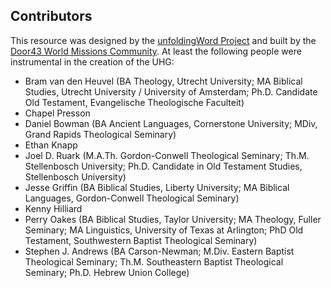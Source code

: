 ## Contributors

This resource was designed by the [unfoldingWord Project](https://unfoldingword.org/) and built by the [Door43 World Missions Community](https://door43.org/).  At least the following people were instrumental in the creation of the UHG:

* Bram van den Heuvel (BA Theology, Utrecht University; MA Biblical Studies, Utrecht University / University of Amsterdam; Ph.D. Candidate Old Testament, Evangelische Theologische Faculteit)
* Chapel Presson
* Daniel Bowman (BA Ancient Languages, Cornerstone University; MDiv, Grand Rapids Theological Seminary)
* Ethan Knapp
* Joel D. Ruark (M.A.Th. Gordon-Conwell Theological Seminary; Th.M. Stellenbosch University; Ph.D. Candidate in Old Testament Studies, Stellenbosch University)
* Jesse Griffin (BA Biblical Studies, Liberty University; MA Biblical Languages, Gordon-Conwell Theological Seminary)
* Kenny Hilliard
* Perry Oakes (BA Biblical Studies, Taylor University; MA Theology, Fuller Seminary; MA Linguistics, University of Texas at Arlington; PhD Old Testament, Southwestern Baptist Theological Seminary)
* Stephen J. Andrews (BA Carson-Newman; M.Div. Eastern Baptist Theological Seminary; Th.M. Southeastern Baptist Theological Seminary; Ph.D. Hebrew Union College)